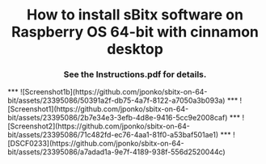<h1 style="text-align:center">
How to install sBitx software on Raspberry OS 64-bit with cinnamon desktop
</h1>
<h3 style="text-align:center">
See the Instructions.pdf for details.
</h3>
***
![Screenshot1b](https://github.com/jponko/sbitx-on-64-bit/assets/23395086/50391a2f-db75-4a7f-8122-a7050a3b093a)
***
![Screenshot1](https://github.com/jponko/sbitx-on-64-bit/assets/23395086/2b7e34e3-3efb-4d8e-9416-5cc9e2008caf)
***   
![Screenshot2](https://github.com/jponko/sbitx-on-64-bit/assets/23395086/71c482fd-ec76-4aa1-81f0-a53baf501ae1)  
***
![DSCF0233](https://github.com/jponko/sbitx-on-64-bit/assets/23395086/a7adad1a-9e7f-4189-938f-556d2520044c)





